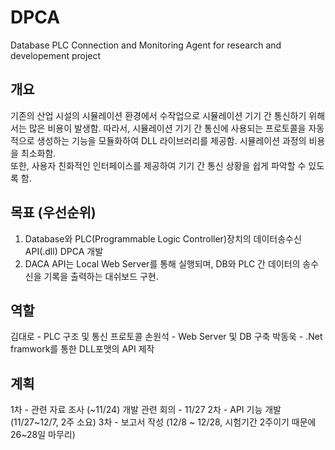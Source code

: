 # DPCA
Database PLC Connection and Monitoring Agent
for research and developement project
          
## 개요 
기존의 산업 시설의 시뮬레이션 환경에서 수작업으로 시뮬레이션 기기 간 통신하기 위해서는 많은 비용이 발생함.
따라서, 시뮬레이션 기기 간 통신에 사용되는 프로토콜을 자동적으로 생성하는 기능을 모듈화하여 DLL 라이브러리를 제공함. 
시뮬레이션 과정의 비용을 최소화함.                                
또한, 사용자 친화적인 인터페이스를 제공하여 기기 간 통신 상황을 쉽게 파악할 수 있도록 함.

## 목표 (우선순위)
1. Database와 PLC(Programmable Logic Controller)장치의 데이터송수신 API(.dll) DPCA 개발
2. DACA API는 Local Web Server를 통해 실행되며, DB와 PLC 간 데이터의 송수신을 기록을 출력하는 대쉬보드 구현.


## 역할
김대로 - PLC 구조 및 통신 프로토콜 
손원석 - Web Server 및 DB 구축 
박동욱 - .Net framwork를 통한 DLL포맷의 API 제작

## 계획
1차 - 관련 자료 조사 (~11/24)
개발 관련 회의 - 11/27
2차 - API 기능 개발 (11/27~12/7, 2주 소요)
3차 - 보고서 작성 (12/8 ~ 12/28, 시험기간 2주이기 때문에 26~28일 마무리)
